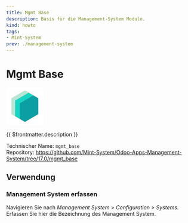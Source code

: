 ```yaml
---
title: Mgmt Base
description: Basis für die Management-System Module.
kind: howto
tags:
- Mint-System
prev: ./management-system
---
```


# Mgmt Base
![icon_oms_box](attachments/icons_odoo_mint_system.png)

{{ $frontmatter.description }}

Technischer Name: `mgmt_base`\
Repository: <https://github.com/Mint-System/Odoo-Apps-Management-System/tree/17.0/mgmt_base>

## Verwendung

### Management System erfassen

Navigieren Sie nach *Management System > Configuration > Systems*. Erfassen Sie hier die Bezeichnung des Management System.
